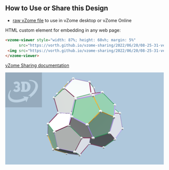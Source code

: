 
## How to Use or Share this Design

 - [raw vZome file](<https://raw.githubusercontent.com/vorth/vzome-sharing/main/2022/06/20/08-25-31-vertexFirst120cell/vertexFirst120cell.vZome>) to use in vZome desktop or vZome Online
 
 HTML custom element for embedding in any web page:
 ```html
<vzome-viewer style="width: 87%; height: 60vh; margin: 5%"
       src="https://vorth.github.io/vzome-sharing/2022/06/20/08-25-31-vertexFirst120cell/vertexFirst120cell.vZome" >
  <img src="https://vorth.github.io/vzome-sharing/2022/06/20/08-25-31-vertexFirst120cell/vertexFirst120cell.png" />
</vzome-viewer>
 ```

[vZome Sharing documentation](https://vzome.github.io/vzome/sharing.html#how-it-works)

![Image](<vertexFirst120cell.png>)

